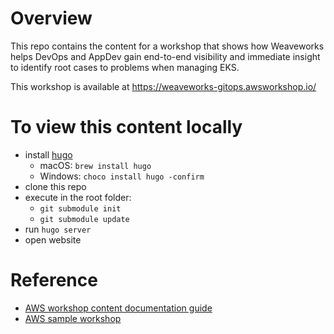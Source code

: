 # Overview

This repo contains the content for a workshop that shows how Weaveworks helps DevOps and AppDev gain end-to-end visibility and immediate insight to identify root cases to problems when managing EKS.

This workshop is available at https://weaveworks-gitops.awsworkshop.io/

# To view this content locally

* install [hugo](https://gohugo.io/)
    * macOS: `brew install hugo`
    * Windows: `choco install hugo -confirm`
* clone this repo
* execute in the root folder:
  * `git submodule init`
  * `git submodule update`
* run ```hugo server```
* open website

# Reference

* [AWS workshop content documentation guide](https://aws-samples.github.io/aws-modernization-workshop-sample/)
* [AWS sample workshop](https://github.com/aws-samples/aws-modernization-workshop-sample)
